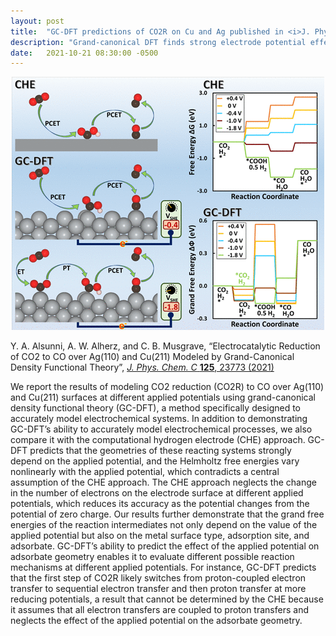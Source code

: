 ```yaml
---
layout: post
title:  "GC-DFT predictions of CO2R on Cu and Ag published in <i>J. Phys. Chem. C</i>"
description: "Grand-canonical DFT finds strong electrode potential effects on reactant geometries and free energies."
date:   2021-10-21 08:30:00 -0500
---
```


<p style="text-align: center;">
<img alt="AgCuCO2RR" src="/images/news/AgCuCO2RR.gif"/>
</p>

Y. A. Alsunni, A. W. Alherz, and C. B. Musgrave,
&ldquo;Electrocatalytic Reduction of CO2 to CO over Ag(110) and Cu(211) Modeled by Grand-Canonical Density Functional Theory&rdquo;,
<a href="https://doi.org/10.1021/acs.jpcc.1c07484"><i>J. Phys. Chem. C</i> <b>125</b>, 23773 (2021)</a>

We report the results of modeling CO2 reduction (CO2R) to CO over Ag(110) and Cu(211) surfaces at different applied potentials using grand-canonical density functional theory (GC-DFT), a method specifically designed to accurately model electrochemical systems. In addition to demonstrating GC-DFT’s ability to accurately model electrochemical processes, we also compare it with the computational hydrogen electrode (CHE) approach. GC-DFT predicts that the geometries of these reacting systems strongly depend on the applied potential, and the Helmholtz free energies vary nonlinearly with the applied potential, which contradicts a central assumption of the CHE approach. The CHE approach neglects the change in the number of electrons on the electrode surface at different applied potentials, which reduces its accuracy as the potential changes from the potential of zero charge. Our results further demonstrate that the grand free energies of the reaction intermediates not only depend on the value of the applied potential but also on the metal surface type, adsorption site, and adsorbate. GC-DFT’s ability to predict the effect of the applied potential on adsorbate geometry enables it to evaluate different possible reaction mechanisms at different applied potentials. For instance, GC-DFT predicts that the first step of CO2R likely switches from proton-coupled electron transfer to sequential electron transfer and then proton transfer at more reducing potentials, a result that cannot be determined by the CHE because it assumes that all electron transfers are coupled to proton transfers and neglects the effect of the applied potential on the adsorbate geometry.
